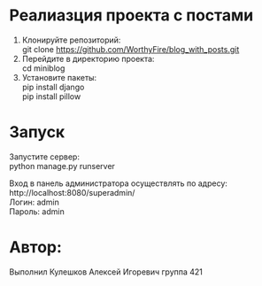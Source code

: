 # Реалиазция проекта с постами <br>
1. Клонируйте репозиторий: <br>
git clone https://github.com/WorthyFire/blog_with_posts.git <br>
2. Перейдите в директорию проекта: <br>
cd miniblog<br>
3. Установите пакеты: <br>
   pip install django <br>
   pip install pillow <br>
# Запуск <br>
Запустите сервер: <br>
python manage.py runserver <br>

Вход в панель администратора осуществлять по адресу: <br>
    http://localhost:8080/superadmin/ <br>
    Логин: admin <br>
    Пароль: admin


# Автор: <br>
Выполнил Кулешков Алексей Игоревич группа 421
